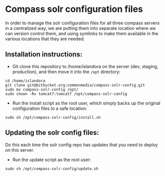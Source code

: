 # Compass solr configuration files

In order to manage the solr configuration files for all three compass servers in a centralized way, we are putting them into separate location where we can version control them, and using symlinks to make them available in the various locations that they are needed.

## Installation instructions:

- Git clone this repository to /home/islandora on the server (dev, staging, production), and then move it into the `/opt` directory:
```
cd /home/islandora
git clone git@bitbucket.org:commonmedia/compass-solr-config.git
sudo mv compass-solr-config /opt/
sudo chown -Rv tomcat7:tomcat7 /opt/compass-solr-config
```
- Run the install script as the root user, which simply backs up the original configuration files to a safe location:
```
sudo sh /opt/compass-solr-config/install.sh
```

## Updating the solr config files:
Do this each time the solr config repo has updates that you need to deploy on this server.
- Run the update script as the root user:
```
sudo sh /opt/compass-solr-config/update.sh
```
